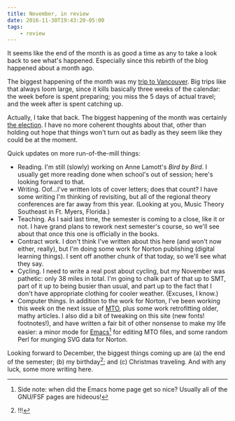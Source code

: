 ```yaml
---
title: November, in review
date: 2016-11-30T19:43:20-05:00
tags:
    - review
---
```


It seems like the end of the month is as good a time as any to take a look
back to see what's happened. Especially since this rebirth of the blog
happened about a month ago.

<!--more-->

The biggest happening of the month was
my [trip to Vancouver](/blog/smt-2016/). Big trips like that always loom
large, since it kills basically three weeks of the calendar: the week before
is spent preparing; you miss the 5 days of actual travel; and the week after
is spent catching up.

Actually, I take that back. The biggest happening of the month was
certainly [the election](/blog/election-thoughts/). I have no more coherent
thoughts about that, other than holding out hope that things won't turn out as
badly as they seem like they could be at the moment.

Quick updates on more run-of-the-mill things:

- Reading. I'm still (slowly) working on Anne Lamott's _Bird by Bird_. I
  usually get more reading done when school's out of session; here's looking
  forward to that.
- Writing. Oof...I've written lots of cover letters; does that count? I have
  some writing I'm thinking of revisiting, but all of the regional theory
  conferences are far away from this year. (Looking at you, Music Theory
  Southeast in Ft. Myers, Florida.)
- Teaching. As I said last time, the semester is coming to a close, like it or
  not. I have grand plans to rework next semester's course, so we'll see about
  that once this one is officially in the books.
- Contract work. I don't think I've written about this here (and won't now
  either, really), but I'm doing some work for Norton publishing (digital
  learning things). I sent off another chunk of that today, so we'll see what
  they say.
- Cycling. I need to write a real post about cycling, but my November was
  pathetic: only 38 miles in total. I'm going to chalk part of that up to SMT,
  part of it up to being busier than usual, and part up to the fact that I
  don't have appropriate clothing for cooler weather. (Excuses, I know.)
- Computer things. In addition to the work for Norton, I've been working this
  week on the next issue of [MTO](//mtosmt.org), plus some work retrofitting
  older, mathy articles. I also did a bit of tweaking on this site (new
  fonts! footnotes!), and have written a fair bit of other nonsense to make my life
  easier: a minor mode for [Emacs](https://www.gnu.org/software/emacs/)[^1] for
  editing MTO files, and some random Perl for munging SVG data for Norton.

Looking forward to December, the biggest things coming up are (a) the end of
the semester; (b) my birthday[^2]; and \(c) Christmas traveling. And with any
luck, some more writing here.

[^1]: Side note: when did the Emacs home page get so nice? Usually all of the GNU/FSF pages are hideous!
[^2]: !!!
